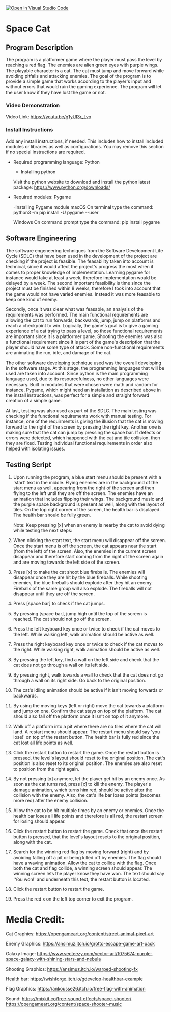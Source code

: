 [![Open in Visual Studio Code](https://classroom.github.com/assets/open-in-vscode-c66648af7eb3fe8bc4f294546bfd86ef473780cde1dea487d3c4ff354943c9ae.svg)](https://classroom.github.com/online_ide?assignment_repo_id=10716410&assignment_repo_type=AssignmentRepo)
# Space Cat

## Program Description

The program is a platformer game where the player must pass the level by reaching a red flag. 
The enemies are alien green eyes with purple wings. The playable character is a cat.
The cat must jump and move forward while avoiding pitfalls and attacking enemies.
The goal of the program is to provide a simple game that works according to the player's input and
without errors that would ruin the gaming experience. The program will let the user know if they
have lost the game or not.

### Video Demonstration

Video Link: https://youtu.be/g1yUI3r_Lvo

### Install Instructions

Add any install instructions, if needed. This includes how to install included modules or libraries as well as configurations. You may remove this section if no special instructions are required.

- Required programming language: Python
  - Installing python
  
  Visit the python website to download and install the python latest package: https://www.python.org/downloads/

- Required modules: Pygame

  -Installing Pygame module 
    macOS
    On terminal type the command:
    python3 -m pip install -U pygame --user

    Windows
    On command prompt type the command:
    pip install pygame

## Software Engineering

The software engeneering techniques from the Software Development Life Cycle (SDLC) that have been used in the development of the project are checking if the project is feasible. The feasability taken into account is technical, since it would affect the project's progress the most when it comes to proper knowledge of implementation. Learning pygame for instance would take at least a week, therefore implementation would be delayed by a week. The second important feasibility is time since the project must be finished within 8 weeks, therefore I took into account that the game would not have varied enemies. Instead it was more feasable to keep one kind of enemy.

Secondly, once it was clear what was feasable, an analysis of the requirements was performed. The main functional requirements are allowing the cat to run forwards, backwards, jump, jump on platforms and reach a checkpoint to win. Logically, the game's goal is to give a gaming experience of a cat trying to pass a level, so those functional requirements are important since it is a platformer game. Shooting the enemies was also a functional requirement since it is part of the game's description that the player should have some type of attack. Some non-functional requirements are animating the run, idle, and damage of the cat.

The other software developing technique used was the overall developing in the software stage. At this stage, the programming languages that will be used are taken into account. Since python is the main programming language used, due to its resourcefulness, no other languages were necessary. Built in modules that were chosen were math and random for instance. Pygame, which might need an installation as described above in the install instructions, was perfect for a simple and straight forward creation of a simple game.

At last, testing was also used as part of the SDLC. The main testing was checking if the functional requirements work with manual testing. For instance, one of the requirments is giving the illusion that the cat is moving forward to the right of the screen by pressing the right key. Another one is making sure that the cat can jump by pressing the space bar. If defects or errors were detected, which happened with the cat and tile collision, then they are fixed. Testing individual functional requirements in order also helped with isolating issues.

## Testing Script
  
1. Upon running the program, a blue start menu should be present with a 'start' text in the middle. Flying enemies are in the background of the start menu as well, appearing from the right of the screen and then flying to the left until they are off the screen. The enemies have an animation that includes flipping their wings. The background music and the purple space background is present as well, along with the layout of tiles. On the top right corner of the screen, the health bar is displayed. The health bar should be fully green.
   
   Note: Keep pressing [x] when an enemy is nearby the cat to avoid dying while testing the next steps:
   
2. When clicking the start text, the start menu will disappear off the screen. Once the start menu is off the screen, the cat appears near the start (from the left) of the screen. Also, the enemies in the current screen disappear and therefore start coming from the right of the screen again and are moving towards the left side of the screen.
   
3. Press [x] to make the cat shoot blue fireballs. The enemies will disappear once they are hit by the blue fireballs. While shooting enemies, the blue fireballs should explode after they hit an enemy. Fireballs of the same group will also explode. The fireballs will not disappear until they are off the screen.
   
4. Press [space bar] to check if the cat jumps.

5. By pressing [space bar], jump high until the top of the screen is reached. The cat should not go off the screen.
   
6. Press the left keyboard key once or twice to check if the cat moves to the left. While walking left, walk animation should be active as well.

7. Press the right keyboard key once or twice to check if the cat moves to the right. While walking right, walk animation should be active as well.

8. By pressing the left key, find a wall on the left side and check that the cat does not go through a wall on its left side.

9. By pressing right, walk towards a wall to check that the cat does not go through a wall on its right side. Go back to the original position.
   
10. The cat's idling animation should be active if it isn't moving forwards or backwards.
  
11. By using the moving keys (left or right) move the cat towards a platform and jump on one. Confirm the cat stays on top of the platform. The cat should also fall off the platform once it isn’t on top of it anymore.
   
12. Walk off a platform into a pit where there are no tiles where the cat will land. A restart menu should appear. The restart menu should say 'you lose!' on top of the restart button. The health bar is fully red since the cat lost all life points as well.
   
13. Click the restart button to restart the game. Once the restart button is pressed, the level's layout should reset to the original position. The cat's position is also reset to its original position. The enemies are also reset to position from the right again.
   
14. By not pressing [x] anymore, let the player get hit by an enemy once. As soon as the cat turns red, press [x] to kill the enemy. The player's damage animation, which turns him red, should be active after the collision with the enemy. Also, the cat's life bar loses points (becomes more red) after the enemy collision.
   
15. Allow the cat to be hit multiple times by an enemy or enemies. Once the health bar loses all life points and therefore is all red, the restart screen for losing should appear.
   
16. Click the restart button to restart the game. Check that once the restart button is pressed, that the level's layout resets to the original position, along with the cat.
  
17. Search for the winning red flag by moving forward (right) and by avoiding falling off a pit or being killed off by enemies. The flag should have a waving animation. Allow the cat to collide with the flag. Once both the cat and flag collide, a winning screen should appear. The winning screen lets the player know they have won. The text should say 'You won!' and underneath this text, the restart button is located.
   
18. Click the restart button to restart the game.
   
19. Press the red x on the left top corner to exit the program.


# Media Credit:

Cat Graphics:
https://opengameart.org/content/street-animal-pixel-art

Enemy Graphics:
https://ansimuz.itch.io/grotto-escape-game-art-pack

Galaxy Image:
https://www.vecteezy.com/vector-art/1075674-purple-space-galaxy-with-shining-stars-and-nebula

Shooting Graphics:
https://ansimuz.itch.io/warped-shooting-fx

Health bar: 
https://wishforge.itch.io/gdevelop-healthbar-example

Flag Graphics:
https://ankousse26.itch.io/free-flag-with-animation

Sound:
https://mixkit.co/free-sound-effects/space-shooter/
https://opengameart.org/content/space-shooter-music

